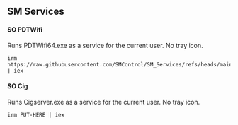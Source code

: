 ## SM Services

#### SO PDTWifi
Runs PDTWifi64.exe as a service for the current user. No tray icon.
```
irm https://raw.githubusercontent.com/SMControl/SM_Services/refs/heads/main/so_pdtwifi.ps1 | iex
```

#### SO Cig
Runs Cigserver.exe as a service for the current user. No tray icon.
```
irm PUT-HERE | iex
```
